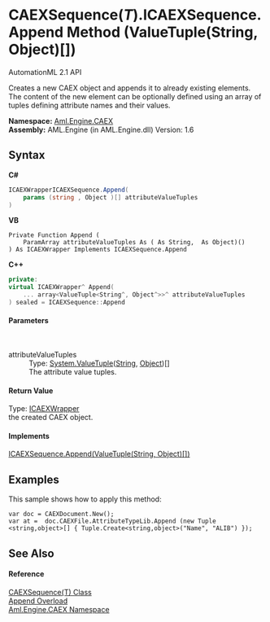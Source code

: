 # CAEXSequence(*T*).ICAEXSequence.Append Method (ValueTuple(String, Object)[])
AutomationML 2.1 API 

Creates a new CAEX object and appends it to already existing elements. The content of the new element can be optionally defined using an array of tuples defining attribute names and their values.

**Namespace:**&nbsp;<a href="N_Aml_Engine_CAEX">Aml.Engine.CAEX</a><br />**Assembly:**&nbsp;AML.Engine (in AML.Engine.dll) Version: 1.6

## Syntax

**C#**<br />
``` C#
ICAEXWrapperICAEXSequence.Append(
	params (string , Object )[] attributeValueTuples
)
```

**VB**<br />
``` VB
Private Function Append ( 
	ParamArray attributeValueTuples As ( As String,  As Object)()
) As ICAEXWrapper Implements ICAEXSequence.Append
```

**C++**<br />
``` C++
private:
virtual ICAEXWrapper^ Append(
	... array<ValueTuple<String^, Object^>>^ attributeValueTuples
) sealed = ICAEXSequence::Append
```


#### Parameters
&nbsp;<dl><dt>attributeValueTuples</dt><dd>Type: <a href="https://docs.microsoft.com/dotnet/api/system.valuetuple-2" target="_parent" rel="noopener noreferrer">System.ValueTuple</a>(<a href="https://docs.microsoft.com/dotnet/api/system.string" target="_parent" rel="noopener noreferrer">String</a>, <a href="https://docs.microsoft.com/dotnet/api/system.object" target="_parent" rel="noopener noreferrer">Object</a>)[]<br />The attribute value tuples.</dd></dl>

#### Return Value
Type: <a href="T_Aml_Engine_CAEX_ICAEXWrapper">ICAEXWrapper</a><br />the created CAEX object.

#### Implements
<a href="M_Aml_Engine_CAEX_ICAEXSequence_Append_1">ICAEXSequence.Append(ValueTuple(String, Object)[])</a><br />

## Examples
This sample shows how to apply this method: 
```
var doc = CAEXDocument.New();
var at =  doc.CAEXFile.AttributeTypeLib.Append (new Tuple <string,object>[] { Tuple.Create<string,object>("Name", "ALIB") });
```


## See Also


#### Reference
<a href="T_Aml_Engine_CAEX_CAEXSequence_1">CAEXSequence(T) Class</a><br /><a href="Overload_Aml_Engine_CAEX_CAEXSequence_1_Aml_Engine_CAEX_ICAEXSequence_Append">Append Overload</a><br /><a href="N_Aml_Engine_CAEX">Aml.Engine.CAEX Namespace</a><br />